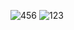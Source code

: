 ![456](https://github.com/user-attachments/assets/56314700-5469-4fcb-a96c-87f48ac31cb7)
![123](https://github.com/user-attachments/assets/9689d954-54da-4076-8d7f-8bc31c8936fa)
